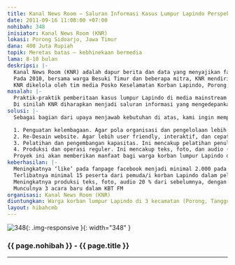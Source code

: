 ```yaml
---
title: Kanal News Room – Saluran Informasi Kasus Lumpur Lapindo Perspektif Korban
date: 2011-09-16 11:08:00 +07:00
nohibah: 348
inisiator: Kanal News Room (KNR)
lokasi: Porong Sidoarjo, Jawa Timur
dana: 400 Juta Rupiah
topik: Meretas batas – kebhinekaan bermedia
lama: 8-10 bulan
deskripsi: |-
  Kanal News Room (KNR) adalah dapur berita dan data yang menyajikan fakta lapangan, data, dan analisis tentang kasus lumpur Lapindo dengan menitikberatkan pada perspektif pemulihan hak-hak korban. KNR lahir atas inisiatif aliansi masyarakat sipil untuk korban Lapindo pada pertemuan Ciputat 12-13 Juli 2008. Setelah dibentuk tim kecil yang menindaklanjuti dengan langkah-langkah konkrit, KNR berdiri di Porong, Sidoarjo, sebagai lembaga induk yang melahirkan tiga bentuk media, yakni website korbanlumpur.info, buletin Kanal dan Kanal Radio (audio feature).
  Pada 2010, bersama warga Besuki Timur dan beberapa mitra, KNR mendirikan Kanal Besuki Timur FM (KBT FM), radio komunitas yang berkedudukan di Desa Besuki Timur, sebelah timur tanggul lumpur Lapindo.
  KNR dikelola oleh tim media Posko Keselamatan Korban Lapindo, Porong, Sidoarjo. KBT FM dikelola pemuda/i Desa Besuki Timur. KNR telah melakukan berbagai kerjasama di antaranya dengan Yayasan Tifa, Lapis Budaya, Walhi Jawa Timur, Air Putih, MediaLink dan Combine Resource Institute.
masalah: |-
  Praktik-praktik pemberitaan kasus lumpur Lapindo di media mainstream ternyata tak cukup mampu mengambil posisi supportive, apalagi memihak, terhadap pemulihan hak-hak warga korban. Ini mengakibatkan posisi warga korban kian terjepit. Oleh karena itu, representasi media yang mencerminkan, atau lebih mendekati, realitas kasus dan situasi warga korban, yang meliputi hidup sehari-hari akibat luberan lumpur itu sendiri atau akibat kebijakan dan penanganan yang ada, hingga pergulatan mereka memperjuangkan hak-hak dengan berbagai bentuk tuntutan yang berbeda antara satu kelompok warga dan kelompok lainnya, sangat dibutuhkan.
  Di sinilah KNR diharapkan menjadi saluran informasi yang mengedepankan pemulihan hak-hak korban, di satu sisi, dan menjadi rujukan informasi bagi publik yang concern pada kasus ini di sisi lain. KNR telah mampu menjalankan misinya hingga saat ini, dengan melakukan kerjasama-kersajama dengan berbagai lembaga. Namun, saat ini kami mengalami kesulitan finansial, padahal kami bermaksud untuk memperkuat kelembagaan dan mengembangkan KNR sehingga misi bisa dijalankan lebih solid, kokoh dan kontinu.
solusi: |-
  Sebagai bagian dari upaya menjawab kebutuhan di atas, kami ingin memperkuat dan mengembangkan KNR dan lini-lini produknya, melalui kegiatan:

  1. Penguatan kelembagaan. Agar pola organisasi dan pengelolaan lebih efektif, efisien, produktif dan kontinu. Ini meliputi set-up rapat kebijakan keredaksian dan rekrutmen SDM baru (terutama dari kalangan pemuda/i korban)
  2. Re-Desain website. Agar lebih user friendly, interaktif, dan cepat diakses. Ini termasuk maintanance rutin dan streaming KBT FM.
  3. Pelatihan dan pengembangan kapasitas. Ini mencakup pelatihan penulisan (bagi kontributor baru), pengembangan kapasitas (kru lama), dan pelatihan kru radio komuntias (baru dan lama).
  4. Produksi dan operasi reguler. Ini mencakup teks, foto, dan audio (website www.korbanlumpur.info, audio feature dan KBT FM).
  Proyek ini akan memberikan manfaat bagi warga korban lumpur Lapindo di 3 kecamatan (Porong, Tanggulangin, Jabon) Sidoarjo, dan publik
keberhasilan: |-
  Meningkatnya ‘like’ pada fanpage facebook menjadi minimal 2.000 pada akhir program
  Terlibatnya minimal 15 peserta dari pemuda/i korban Lapindo dalam pelatihan dan lahirnya minimal 3 jurnalis warga yang aktif dalam KNR
  Meningkatnya produksi teks, foto, audio 20 % dari sebelumnya, dengan presentasi 60% produksi KNR dan 40% sumber luar, selama 7 bulan terakhir program (Sebagai perbandingan rentang 7 bulan Desember 2009-Juni 2010, KNR mempublikasi 129 item presentase 48% produk KNR 52% sumber luar)
  Munculnya 3 acara baru dalam KBT FM
organisasi: Kanal News Room (KNR)
diuntungkan: Warga korban lumpur Lapindo di 3 kecamatan (Porong, Tanggulangin, Jabon) Sidoarjo, dan publik 
layout: hibahcmb
---
```


![348](/static/img/hibahcmb/348.png){: .img-responsive }{: width="348" }

### {{ page.nohibah }} - {{ page.title }}

---
